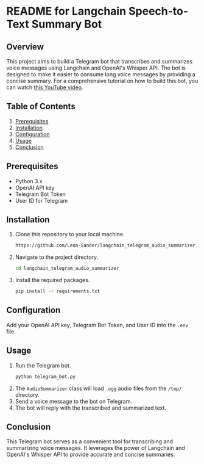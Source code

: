 # README for Langchain Speech-to-Text Summary Bot

## Overview
This project aims to build a Telegram bot that transcribes and summarizes voice messages using Langchain and OpenAI's Whisper API. The bot is designed to make it easier to consume long voice messages by providing a concise summary. For a comprehensive tutorial on how to build this bot, you can watch [this YouTube video](https://www.youtube.com/watch?v=2SMaVPl7nV8).

## Table of Contents
1. [Prerequisites](#prerequisites)
2. [Installation](#installation)
3. [Configuration](#configuration)
4. [Usage](#usage)
5. [Conclusion](#conclusion)

## Prerequisites
- Python 3.x
- OpenAI API key
- Telegram Bot Token
- User ID for Telegram

## Installation
1. Clone this repository to your local machine.
    ```bash
    https://github.com/Leon-Sander/langchain_telegram_audio_summarizer
    ```
2. Navigate to the project directory.
    ```bash
    cd langchain_telegram_audio_summarizer
    ```
3. Install the required packages.
    ```bash
    pip install -r requirements.txt
    ```

## Configuration
Add your OpenAI API key, Telegram Bot Token, and User ID into the `.env` file.


## Usage
1. Run the Telegram bot.
    ```bash
    python telegram_bot.py
    ```
2. The `AudioSummarizer` class will load `.ogg` audio files from the `/tmp/` directory.
3. Send a voice message to the bot on Telegram.
4. The bot will reply with the transcribed and summarized text.

## Conclusion
This Telegram bot serves as a convenient tool for transcribing and summarizing voice messages. It leverages the power of Langchain and OpenAI's Whisper API to provide accurate and concise summaries.
